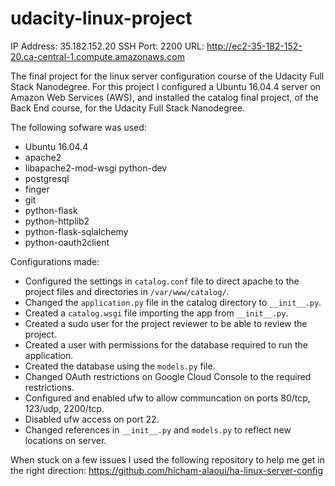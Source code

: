 # udacity-linux-project
IP Address: 35.182.152.20
SSH Port: 2200
URL: http://ec2-35-182-152-20.ca-central-1.compute.amazonaws.com

The final project for the linux server configuration course of the Udacity Full Stack Nanodegree.
For this project I configured a Ubuntu 16.04.4 server on Amazon Web Services (AWS), and installed the
catalog final project, of the Back End course, for the Udacity Full Stack Nanodegree.

The following sofware was used:
* Ubuntu 16.04.4
* apache2
* libapache2-mod-wsgi python-dev
* postgresql
* finger
* git
* python-flask
* python-httplib2
* python-flask-sqlalchemy
* python-oauth2client

Configurations made:
* Configured the settings in `catalog.conf` file to direct apache to the project files and directories in `/var/www/catalog/`.
* Changed the `application.py` file in the catalog directory to `__init__.py`.
* Created a `catalog.wsgi` file importing the app from `__init__.py`.
* Created a sudo user for the project reviewer to be able to review the project.
* Created a user with permissions for the database required to run the application.
* Created the database using the `models.py` file.
* Changed OAuth restrictions on Google Cloud Console to the required restrictions.
* Configured and enabled ufw to allow communcation on ports 80/tcp, 123/udp, 2200/tcp.
* Disabled ufw access on port 22.
* Changed references in `__init__.py` and `models.py` to reflect new locations on server.

When stuck on a few issues I used the following repository to help me get in the right direction:
https://github.com/hicham-alaoui/ha-linux-server-config




